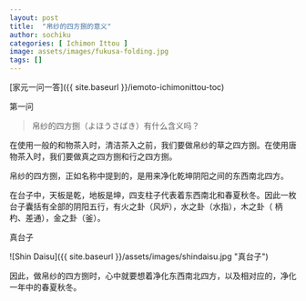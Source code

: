 ```yaml
---
layout: post
title:  "帛纱的四方捌的意义"
author: sochiku
categories: [ Ichimon Ittou ]
image: assets/images/fukusa-folding.jpg
tags: []
---
```


[家元一问一答]({{ site.baseurl }}/iemoto-ichimonittou-toc)

第一问

> 帛纱的四方捌（よほうさばき）有什么含义吗？

在使用一般的和物茶入时，清洁茶入之前，我们要做帛纱的草之四方捌。在使用唐物茶入时，我们要做真之四方捌和行之四方捌。

帛纱的四方捌，正如名称中提到的，是用来净化乾坤阴阳之间的东西南北四方。

在台子中，天板是乾，地板是坤，四支柱子代表着东西南北和春夏秋冬。因此一枚台子囊括有全部的阴阳五行，有火之卦（风炉），水之卦（水指），木之卦（
柄杓、差通），金之卦（釜）。

真台子

![Shin Daisu]({{ site.baseurl }}/assets/images/shindaisu.jpg "真台子")

因此，做帛纱的四方捌时，心中就要想着净化东西南北四方，以及相对应的，净化一年中的春夏秋冬。
